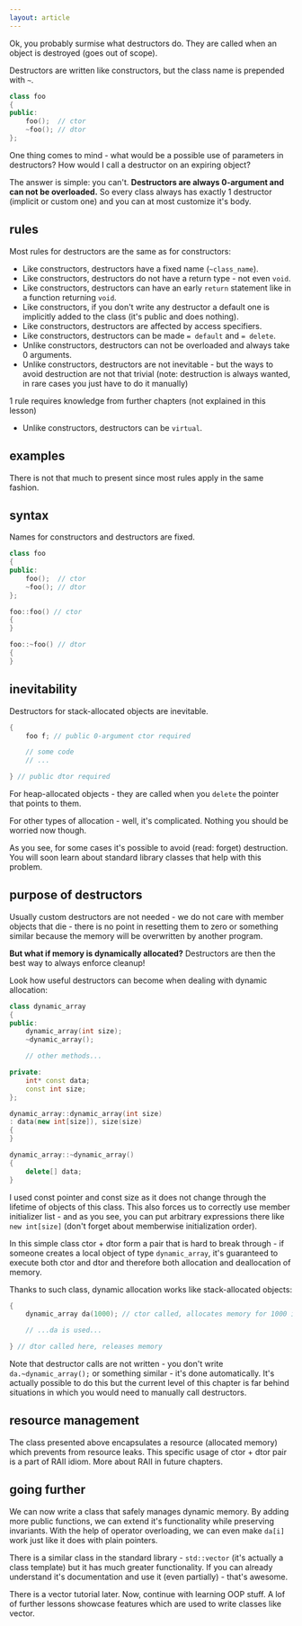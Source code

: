 ```yaml
---
layout: article
---
```


Ok, you probably surmise what destructors do. They are called when an object is destroyed (goes out of scope).

Destructors are written like constructors, but the class name is prepended with `~`.

```c++
class foo
{
public:
    foo();  // ctor
    ~foo(); // dtor
};
```

One thing comes to mind - what would be a possible use of parameters in destructors? How would I call a destructor on an expiring object?

The answer is simple: you can't. **Destructors are always 0-argument and can not be overloaded.** So every class always has exactly 1 destructor (implicit or custom one) and you can at most customize it's body.

## rules

Most rules for destructors are the same as for constructors:

- Like constructors, destructors have a fixed name (`~class_name`).
- Like constructors, destructors do not have a return type - not even `void`.
- Like constructors, destructors can have an early `return` statement like in a function returning `void`.
- Like constructors, if you don't write any destructor a default one is implicitly added to the class (it's public and does nothing).
- Like constructors, destructors are affected by access specifiers.
- Like constructors, destructors can be made `= default` and `= delete`.
- Unlike constructors, destructors can not be overloaded and always take 0 arguments.
- Unlike constructors, destructors are not inevitable - but the ways to avoid destruction are not that trivial (note: destruction is always wanted, in rare cases you just have to do it manually)

1 rule requires knowledge from further chapters (not explained in this lesson)

- Unlike constructors, destructors can be `virtual`.

## examples

There is not that much to present since most rules apply in the same fashion.

## syntax

Names for constructors and destructors are fixed.

```c++
class foo
{
public:
    foo();  // ctor
    ~foo(); // dtor
};

foo::foo() // ctor
{
}

foo::~foo() // dtor
{
}
```

## inevitability

Destructors for stack-allocated objects are inevitable.

```c++
{
    foo f; // public 0-argument ctor required

    // some code
    // ...

} // public dtor required
```

For heap-allocated objects - they are called when you `delete` the pointer that points to them.

For other types of allocation - well, it's complicated. Nothing you should be worried now though.

As you see, for some cases it's possible to avoid (read: forget) destruction. You will soon learn about standard library classes that help with this problem.

## purpose of destructors

Usually custom destructors are not needed - we do not care with member objects that die - there is no point in resetting them to zero or something similar because the memory will be overwritten by another program.

**But what if memory is dynamically allocated?** Destructors are then the best way to always enforce cleanup!

Look how useful destructors can become when dealing with dynamic allocation:

```c++
class dynamic_array
{
public:
    dynamic_array(int size);
    ~dynamic_array();

    // other methods...

private:
    int* const data;
    const int size;
};

dynamic_array::dynamic_array(int size)
: data(new int[size]), size(size)
{
}

dynamic_array::~dynamic_array()
{
    delete[] data;
}
```

I used const pointer and const size as it does not change through the lifetime of objects of this class. This also forces us to correctly use member initializer list - and as you see, you can put arbitrary expressions there like `new int[size]` (don't forget about memberwise initialization order).

In this simple class ctor + dtor form a pair that is hard to break through - if someone creates a local object of type `dynamic_array`, it's guaranteed to execute both ctor and dtor and therefore both allocation and deallocation of memory.

Thanks to such class, dynamic allocation works like stack-allocated objects:

```c++
{
    dynamic_array da(1000); // ctor called, allocates memory for 1000 integers

    // ...da is used...

} // dtor called here, releases memory
```

Note that destructor calls are not written - you don't write `da.~dynamic_array();` or something similar - it's done automatically. It's actually possible to do this but the current level of this chapter is far behind situations in which you would need to manually call destructors.

## resource management

The class presented above encapsulates a resource (allocated memory) which prevents from resource leaks. This specific usage of ctor + dtor pair is a part of RAII idiom. More about RAII in future chapters.

## going further

We can now write a class that safely manages dynamic memory. By adding more public functions, we can extend it's functionality while preserving invariants. With the help of operator overloading, we can even make `da[i]` work just like it does with plain pointers.

There is a similar class in the standard library - `std::vector` (it's actually a class template) but it has much greater functionality. If you can already understand it's documentation and use it (even partially) - that's awesome.

There is a vector tutorial later. Now, continue with learning OOP stuff. A lof of further lessons showcase features which are used to write classes like vector.
